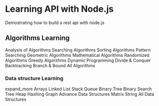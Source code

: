 # Learning API with Node.js

Demostrating how to build a rest api with node.js 

## Algorithms Learning
Analysis of Algorithms
Searching Algorithms
Sorting Algorithms
Pattern Searching
Geometric Algorithms
Mathematical Algorithms
Randomized Algorithms
Greedy Algorithms
Dynamic Programming
Divide & Conquer
Backtracking
Branch & Bound
All Algorithms


### Data structure Learning
expand_more
Arrays
Linked List
Stack
Queue
Binary Tree
Binary Search Tree
Heap
Hashing
Graph
Advance Data Structures
Matrix
String
All Data Structures